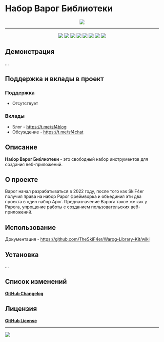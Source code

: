 # Набор Варог Библиотеки

<div align="center">
 <img src="https://lh3.googleusercontent.com/oIvUEBeZb8yOdavlQDFTFkLOpMB6JdnDJROaI9x5kTUBSsw63REDSoyZ0JJqofkD4XJjqqKxtb-8UQ8MKwNk_AwUPrye__hlN72NVGar-Bw0dCygtA0wUw_wNZthwB_pjx2pav1Wk3OWmkkYbS8xFW6cqRMFw4di5a4haywGUGk0aNEbhNZvNBKkplojr6Ao9gNC06JGn96aMJwkH6qsOYpzZy5RtyBmvSQK3RRU1WvS2JqiFxejcmNkVddzhYyXYnCuiP0-BEFaMNGMUjd8_hPrTcsWd99TZZt0epjxwwcP50IMS9VPc-Aj7riazO9Dkiyyr3LD7kmbCaquA80k8RUQBHtuaPs0ON9VhSajkFvITXSLKNa_EMrEzJUVdo-idsyXUxwdrKaZH8zsXwaFtzi7kahjovze15i166FX8NZk6P08uBdwtWyf-8aDjEc8zpK9O-cN1biWrA_AqUk7cVL15NN03mJ3moBEZdmAHr62h1kEnkLOwz73mNpHY9Pmfd4AECItmY4MSYPwJ1DDiwH__Tx44qLilhoHapN9Z5TVy3ghS539i9PqhuVe0pcLOoyOhyssgwNnu4Ucveh_9qQCXnt2MDruUzJOHc1EZHm_0tRfZCzC1yrrNLGiz69oeLz1mIZzd0Q4k6OGb3KcZ3GemTfXYFzKeVpu2Xo6NA-FVToNfpesomsRM1GlKkD1nsfm11Nybv1-BWNveTlloA4Yr34P_SHxgJHn6C5NX7KR7CjeNw2AW4MI8xqEU27QFT76LNJES3dt1FiOtNg-4O8gpHKza9I3RQYgMtJya8Oi3qrBzWmPmcV31jft3r70KdVRxsZ8l1swU9c8KPtZEATzNRo5UWnjGhzLNvKt1FF8ZH42FCSZbTNu_um53CAE3RTM1dVgrETcG3dvQMdUDF5hgTPlKuAGGnhlmVYIz9lzPWN_n9nVHrnkqDpscR2DrXNRRADaz3fFgaSxKSzntjIR5WXgIKQ71MySqM52h5fNcHO8NxzK5_I=s600-no?authuser=0"/>
</div>

____

<div align="center">
 <img src="https://img.shields.io/badge/downloads-0-green"/>
 <img src="https://img.shields.io/badge/made%20by-skif4er-blue"/>
 <img src="https://img.shields.io/badge/software-open--source-yellowgreen"/>
 <img src="https://img.shields.io/github/issues/TheSkiF4er/Warog-Library-Kit"/>
 <img src="https://img.shields.io/github/forks/TheSkiF4er/Warog-Library-Kit"/>
 <img src="https://img.shields.io/github/stars/TheSkiF4er/Warog-Library-Kit"/>
 <img src="https://img.shields.io/badge/donations-0₿-red"/>
 <img src="https://img.shields.io/badge/license-cc%20by--sa%204.0-brightgreen"/>
</div>

## Демонстрация
...

## Поддержка и вклады в проект
### Поддержка
* Отсутствует
### Вклады
* Блог - https://t.me/sf4blog
* Обсуждение - https://t.me/sf4chat

## Описание
**Набор Варог Библиотеки** - это свободный набор инструментов для создания веб-приложений.

## О проекте
Варог начал разрабатываться в 2022 году, после того как SkiF4er получил права на набор Рарог фреймворка и объединил эти два проекта в один набор Арог. Предназначение Варога такое же как у Рарога, упрощение работы с созданием пользовательских веб-приложений.

## Использование
Документация - https://github.com/TheSkiF4er/Warog-Library-Kit/wiki

## Установка
...

## Список изменений
**[GitHub Changelog](https://github.com/TheSkiF4er/Warog-Library-Kit/blob/main/CHANGELOG.md)**

## Лицензия
**[GitHub License](https://github.com/TheSkiF4er/Warog-Library-Kit/blob/main/LICENSE.md)**

____

![](https://github-readme-stats.vercel.app/api?username=theskif4er)
